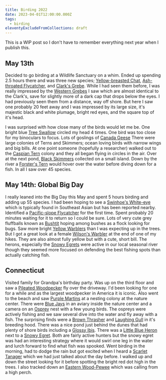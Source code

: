 ```yaml
---
title: Birding 2022
date: 2023-04-01T12:00:00.000Z
tags:
  - birding
eleventyExcludeFromCollections: draft
---
```

This is a WIP post so I don't have to remember everything next year when I publish this.

## May 13th
Decided to go birding at a Wildlife Sanctuary on a whim. Ended up spending 2.5 hours there and was three new species; [Yellow-breasted Chat](https://ebird.org/species/yebcha), [Ash-throated Flycatcher](https://ebird.org/species/astfly/), and [Clark's Grebe](https://ebird.org/species/clagre/). While I had seen them before, I was really impressed by the [Western Grebes]() I saw which are almost identical to the Clark's, save for slightly more of a dark cap that drops below the eyes. I had previously seen them from a distance, way off shore. But here I saw one probably 20 feet away and I was impressed by its large size, it's majestic black and white plumage, bright red eyes, and the square top of it's head.

I was surprised with how close many of the birds would let me be. One bright blue [Tree Swallow](https://ebird.org/species/treswa/) circled my head 4 times. One bird was too close for my binoculars to focus. Lots of goslings of [Canada Geese](https://ebird.org/species/cangoo)
There were large colonies of Terns and Skimmers; ocean loving birds with narrow wings and big bills. At one point someone (hopefully a researcher) walked out to the [Caspian Tern](https://ebird.org/species/caster1) colony and they all began flying in circles in the air. Over at the next pond, [Black Skimmers](https://ebird.org/species/blkski) collected on a small island. Down by the river a [Forster's Tern](https://ebird.org/species/forter) would hover over the water before diving down for a fish.
In all I saw over 45 species.

## May 14th: Global Big Day
I really leaned into the Big Day this May and spent 5 hours birding and adding up 55 species. I had been hoping to see a [Swinhoe's White-eye](https://ebird.org/species/swiwhe1/) which is typically found in Southeast Asian but has been reported nearby. Identified a [Pacific-slope Flycatcher](https://ebird.org/species/pasfly) for the first time. Spent probably 20 minutes waiting for it to return so I could be sure. Lots of very cute grey fluffballs known as [Bushtit](https://ebird.org/species/bushti) hoping among bushes as a flock looking for bugs. Saw more bright [Yellow Warblers](https://ebird.org/species/yelwar) than I was expecting up in the trees. But I got a great look at a female [Wilson's Warbler](https://ebird.org/species/wlswar) at the end of one of my hikes. They are also almost fully yellow but with a cute, short bill. The herons, especially the [Snowy Egrets](https://ebird.org/species/snoegr) were active in our local seasonal river though they seemed more focused on defending the best fishing spots than actually catching fish.

## Connecticut
Visited family for Grandpa's birthday party. Was up on the third floor and saw a [Pileated Woodpecker](https://ebird.org/species/pilwoo) fly over the driveway. I'd been looking for one for a while and as the largest woodpecker in America it is iconic.
Also went to the beach and saw [Purple Martins](https://ebird.org/species/purmar/) at a nesting colony at the nature center. There were [Blue Jays](https://ebird.org/species/blujay/) in an aviary inside the nature center and a camera on an [Osprey](https://ebird.org/species/osprey/) nest with a few young birds. The ospreys were actively fishing and we saw several dive into the water and fly away with a fish. The surprising finds were a [Brown Thrasher](https://ebird.org/species/brnthr/) and [Laughing Gull](https://ebird.org/species/laugul/) in it's breeding hood. There was a nice pond just behind the dunes that had plenty of shore birds including a [Glossy Ibis](https://ebird.org/species/gloibi/). There was a [Little Blue Heron](https://ebird.org/species/libher/) next to a [Snowy Egret](https://ebird.org/species/snoegr/). Both are fairly active hunters but the snowy egret was had an interesting strategy where it would swirl one leg in the water and lurch forward to find what fish was spooked.
Went birding in the morning, had to dodge the rain but got excited when I heard a [Scarlet Tanager](https://ebird.org/species/scatan) which we had just talked about the day before. I walked up and down the street looking for it before spotting the bright red dot high in the trees. I also tracked down an [Eastern Wood-Pewee](https://ebird.org/species/eawpew/) which was calling from a high perch.